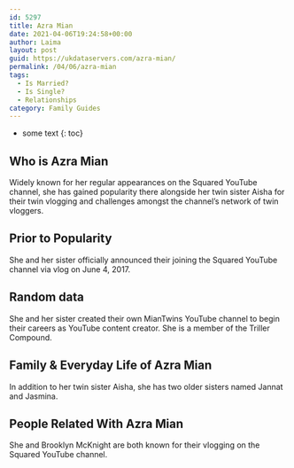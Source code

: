 ```yaml
---
id: 5297
title: Azra Mian
date: 2021-04-06T19:24:58+00:00
author: Laima
layout: post
guid: https://ukdataservers.com/azra-mian/
permalink: /04/06/azra-mian
tags:
  - Is Married?
  - Is Single?
  - Relationships
category: Family Guides
---
```


* some text
{: toc}


## Who is Azra Mian
                  
                  
                  
Widely known for her regular appearances on the Squared YouTube channel, she has gained popularity there alongside her twin sister Aisha for their twin vlogging and challenges amongst the channel&#8217;s network of twin vloggers. 
                  
              
            
              
            
                
                
                
## Prior to Popularity
                  
                  
                  
She and her sister officially announced their joining the Squared YouTube channel via vlog on June 4, 2017. 
                  
              
            
              
            
                
                
                
## Random data
                  
                  
                  
She and her sister created their own MianTwins YouTube channel to begin their careers as YouTube content creator. She is a member of the Triller Compound.
                  
              
            
              
            
                
                
                
## Family & Everyday Life of Azra Mian
                  
                  
                  
In addition to her twin sister Aisha, she has two older sisters named Jannat and Jasmina. 
                  
              
            
              
            
                
                
                
## People Related With Azra Mian
                  
                  
                  
She and Brooklyn McKnight are both known for their vlogging on the Squared YouTube channel. 
                  
              
            
              
            
                
              
            
              
              
            
            
              
            
          
          
          